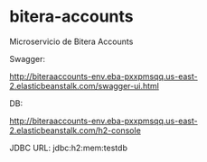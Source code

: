 # bitera-accounts
Microservicio de Bitera Accounts

Swagger: 

http://biteraaccounts-env.eba-pxxpmsqq.us-east-2.elasticbeanstalk.com/swagger-ui.html


DB: 

http://biteraaccounts-env.eba-pxxpmsqq.us-east-2.elasticbeanstalk.com/h2-console 

JDBC URL: jdbc:h2:mem:testdb
